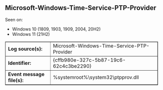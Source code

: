 ## Microsoft-Windows-Time-Service-PTP-Provider

Seen on:
* Windows 10 (1809, 1903, 1909, 2004, 20H2)
* Windows 11 (21H2)

<table border="1" class="docutils">
  <tbody>
    <tr>
      <td><b>Log source(s):</b></td>
      <td>Microsoft-Windows-Time-Service-PTP-Provider</td>
    </tr>
    <tr>
      <td><b>Identifier:</b></td>
      <td>{cffb980e-327c-5b87-19c6-62c4c3be2290}</td>
    </tr>
    <tr>
      <td><b>Event message file(s):</b></td>
      <td>%systemroot%\system32\ptpprov.dll</td>
    </tr>
  </tbody>
</table>

&nbsp;

